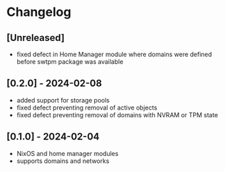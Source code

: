 # Changelog

## [Unreleased]

* fixed defect in Home Manager module where domains were defined before swtpm package was available

## [0.2.0] - 2024-02-08

* added support for storage pools
* fixed defect preventing removal of active objects
* fixed defect preventing removal of domains with NVRAM or TPM state

## [0.1.0] - 2024-02-04

* NixOS and home manager modules
* supports domains and networks
